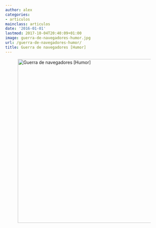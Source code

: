 ```yaml
---
author: alex
categories:
- articulos
mainclass: articulos
date: '2016-01-01'
lastmod: 2017-10-04T20:40:09+01:00
image: guerra-de-navegadores-humor.jpg
url: /guerra-de-navegadores-humor/
title: Guerra de navegadores [Humor]
---
```


<figure>
    <img sizes="(min-width: 674px) 674px, 100vw" on="tap:lightbox1" role="button" tabindex="0" layout="responsive" src="/img/guerra-de-navegadores-humor.jpg" alt="Guerra de navegadores [Humor]" title="Guerra de navegadores [Humor]" width="674" height="521"></img>
</figure>

